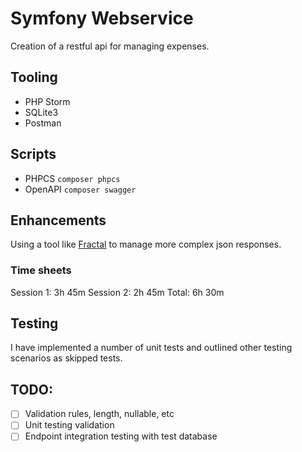 # Symfony Webservice

Creation of a restful api for managing expenses.

## Tooling
* PHP Storm
* SQLite3
* Postman

## Scripts
* PHPCS `composer phpcs`
* OpenAPI `composer swagger`

## Enhancements
Using a tool like [Fractal](https://fractal.thephpleague.com/) to manage more complex json responses.

### Time sheets
Session 1: 3h 45m
Session 2: 2h 45m
Total: 6h 30m

## Testing
I have implemented a number of unit tests and outlined other testing scenarios as skipped tests.

## TODO:
 - [ ] Validation rules, length, nullable, etc
 - [ ] Unit testing validation
 - [ ] Endpoint integration testing with test database
